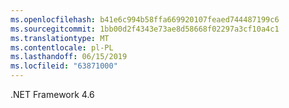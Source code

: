 ```yaml
---
ms.openlocfilehash: b41e6c994b58ffa669920107feaed744487199c6
ms.sourcegitcommit: 1bb00d2f4343e73ae8d58668f02297a3cf10a4c1
ms.translationtype: MT
ms.contentlocale: pl-PL
ms.lasthandoff: 06/15/2019
ms.locfileid: "63871000"
---
```

.NET Framework 4.6